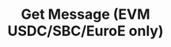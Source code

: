 ---
title: Get Message (EVM USDC/SBC/EuroE only)
excerpt: |-
  Gets any messages to be signed by the user, the signed message is then passed
  as the `evmPermitMessage` body property into the
  `/api/withdraw/evm/transaction` endpoint.

  This is only necessary for EVM chains.
api:
  file: swagger (2).json
  operationId: GetEvmMessage
hidden: false
---